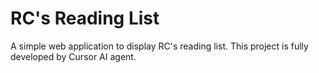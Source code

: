 # RC's Reading List

A simple web application to display RC's reading list. This project is fully developed by Cursor AI agent.
